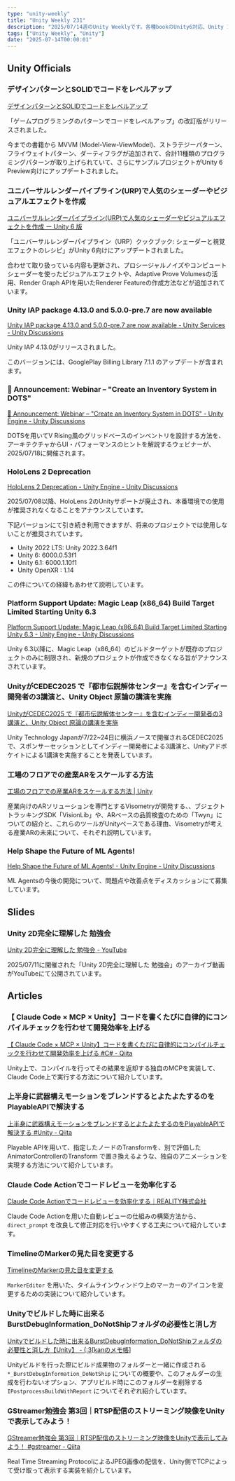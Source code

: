 ```yaml
---
type: "unity-weekly"
title: "Unity Weekly 231"
description: "2025/07/14週のUnity Weeklyです。各種bookのUnity6対応、Unity IAP 4.13.0リリース、Unity 2D完全に理解した 勉強会アーカイブ公開などについて取り上げています。"
tags: ["Unity Weekly", "Unity"]
date: "2025-07-14T00:00:01"
---
```


## Unity Officials

### デザインパターンとSOLIDでコードをレベルアップ

[デザインパターンとSOLIDでコードをレベルアップ](https://unity3d.jp/game/design-patterns-solid-ebook/)

「ゲームプログラミングのパターンでコードをレベルアップ」の改訂版がリリースされました。

今までの書籍から MVVM (Model-View-ViewModel)、ストラテジーパターン、フライウェイトパターン、ダーティフラグが追加されて、合計11種類のプログラミングパターンが取り上げられていて、さらにサンプルプロジェクトがUnity 6 Preview向けにアップデートされました。

### ユニバーサルレンダーパイプライン(URP)で人気のシェーダーやビジュアルエフェクトを作成

[ユニバーサルレンダーパイプライン(URP)で人気のシェーダーやビジュアルエフェクトを作成 ー Unity 6 版](https://unity3d.jp/game/create-shaders-visual-effects-urp-unity-6/)

「ユニバーサルレンダーパイプライン（URP）クックブック: シェーダーと視覚エフェクトのレシピ」がUnity 6向けにアップデートされました。

合わせて取り扱っている内容も更新され、プロシージャルノイズやコンピュートシェーダーを使ったビジュアルエフェクトや、Adaptive Prove Volumesの活用、Render Graph APIを用いたRenderer Featureの作成方法などが追加されています。

### Unity IAP package 4.13.0 and 5.0.0-pre.7 are now available

[Unity IAP package 4.13.0 and 5.0.0-pre.7 are now available - Unity Services - Unity Discussions](https://discussions.unity.com/t/unity-iap-package-4-13-0-and-5-0-0-pre-7-are-now-available/632966/183)

Unity IAP 4.13.0がリリースされました。

このバージョンには、GooglePlay Billing Library 7.1.1 のアップデートが含まれます。

### 📢 Announcement: Webinar – "Create an Inventory System in DOTS"

[📢 Announcement: Webinar – "Create an Inventory System in DOTS" - Unity Engine - Unity Discussions](https://discussions.unity.com/t/announcement-webinar-create-an-inventory-system-in-dots/1665961)

DOTSを用いてV Rising風のグリッドベースのインベントリを設計する方法を、アーキテクチャからUI・パフォーマンスのヒントを解説するウェビナーが、2025/07/18に開催されます。

### HoloLens 2 Deprecation

[HoloLens 2 Deprecation - Unity Engine - Unity Discussions](https://discussions.unity.com/t/hololens-2-deprecation/1661529)

2025/07/08以降、HoloLens 2のUnityサポートが廃止され、本番環境での使用が推奨されなくなることをアナウンスしています。

下記バージョンにて引き続き利用できますが、将来のプロジェクトでは使用しないことが推奨されています。

* Unity 2022 LTS: Unity 2022.3.64f1
* Unity 6: 6000.0.53f1
* Unity 6.1: 6000.1.10f1
* Unity OpenXR : 1.14

この件についての経緯もあわせて説明しています。

### Platform Support Update: Magic Leap (x86_64) Build Target Limited Starting Unity 6.3

[Platform Support Update: Magic Leap (x86_64) Build Target Limited Starting Unity 6.3 - Unity Engine - Unity Discussions](https://discussions.unity.com/t/platform-support-update-magic-leap-x86-64-build-target-limited-starting-unity-6-3/1661290)

Unity 6.3以降に、Magic Leap（x86_64）のビルドターゲットが既存のプロジェクトのみに制限され、新規のプロジェクトが作成できなくなる旨がアナウンスされています。

### UnityがCEDEC2025 で『都市伝説解体センター』を含むインディー開発者の3講演と、Unity Object 原論の講演を実施

[UnityがCEDEC2025 で『都市伝説解体センター』を含むインディー開発者の3講演と、Unity Object 原論の講演を実施](https://unity3d.jp/news/cedec-2025-sponsor-sessions-by-unity/)

Unity Technology Japanが7/22~24日に横浜ノースで開催されるCEDEC2025で、スポンサーセッションとしてインディー開発者による3講演と、Unityアドボケイトによる1講演を実施することを発表しています。

### 工場のフロアでの産業ARをスケールする方法

[工場のフロアでの産業ARをスケールする方法 | Unity](https://unity.com/ja/blog/visometry-3d-visualization)

産業向けのARソリューションを専門とするVisometryが開発する、、ブジェクトトラッキングSDK「VisionLib」や、ARベースの品質検査のための「Twyn」についての紹介と、これらのツールがUnityベースである理由、Visometryが考える産業ARの未来について、それぞれ説明しています。

### Help Shape the Future of ML Agents!

[Help Shape the Future of ML Agents! - Unity Engine - Unity Discussions](https://discussions.unity.com/t/help-shape-the-future-of-ml-agents/1661019/8)

ML Agentsの今後の開発について、問題点や改善点をディスカッションにて募集しています。


## Slides

### Unity 2D完全に理解した 勉強会

[Unity 2D完全に理解した 勉強会 - YouTube](https://www.youtube.com/live/N7lciXjQPWY)

2025/07/11に開催された「Unity 2D完全に理解した 勉強会」のアーカイブ動画がYouTubeにて公開されています。


## Articles

### 【 Claude Code × MCP × Unity】コードを書くたびに自律的にコンパイルチェックを行わせて開発効率を上げる

[【 Claude Code × MCP × Unity】コードを書くたびに自律的にコンパイルチェックを行わせて開発効率を上げる #C# - Qiita](https://qiita.com/OKsaiyowa/items/944f31d777ec7b1ff333)

Unity上で、コンパイルを行ってその結果を返却する独自のMCPを実装して、Claude Code上で実行する方法について紹介しています。

### 上半身に武器構えモーションをブレンドするとよたよたするのをPlayableAPIで解決する

[上半身に武器構えモーションをブレンドするとよたよたするのをPlayableAPIで解決する #Unity - Qiita](https://qiita.com/SAM_tak/items/8ed624db36da183fe8f3)

Playable APIを用いて、指定したノードのTransformを、別で評価したAnimatorControllerのTransform で置き換えるような、独自のアニメーションを実現する方法について紹介しています。

### Claude Code Actionでコードレビューを効率化する

[Claude Code Actionでコードレビューを効率化する｜REALITY株式会社](https://note.com/reality_eng/n/n873a4cab65ee)

Claude Code Actionを用いた自動レビューの仕組みの構築方法から、`direct_prompt` を改良して修正対応を行いやすくする工夫について紹介しています。

### TimelineのMarkerの見た目を変更する

[TimelineのMarkerの見た目を変更する](https://zenn.dev/qemel/articles/4762dd2d769530)

`MarkerEditor` を用いた、タイムラインウィンドウ上のマーカーのアイコンを変更するための実装について紹介しています。

### Unityでビルドした時に出来るBurstDebugInformation_DoNotShipフォルダの必要性と消し方

[Unityでビルドした時に出来るBurstDebugInformation_DoNotShipフォルダの必要性と消し方【Unity】 - (:3[kanのメモ帳]](https://kan-kikuchi.hatenablog.com/entry/BurstDebugInformation_DoNotShip)

Unityビルドを行った際にビルド成果物のフォルダーと一緒に作成される  `*_BurstDebugInformation_DoNotShip` についての概要や、このフォルダーの生成を行わないオプション、アプリビルド時にこのフォルダーを削除する `IPostprocessBuildWithReport` についてそれぞれ紹介しています。

### GStreamer勉強会 第3回｜RTSP配信のストリーミング映像をUnityで表示してみよう！

[GStreamer勉強会 第3回｜RTSP配信のストリーミング映像をUnityで表示してみよう！ #gstreamer - Qiita](https://qiita.com/segur/items/664f350dbbbb0dcb4668)

Real Time Streaming ProtocolによるJPEG画像の配信を、Unity側でTCPによって受け取って表示する実装を紹介しています。